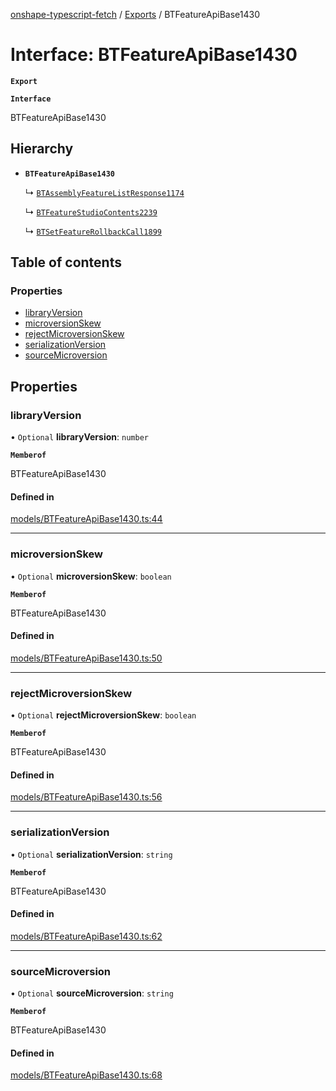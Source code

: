 [onshape-typescript-fetch](../README.md) / [Exports](../modules.md) / BTFeatureApiBase1430

# Interface: BTFeatureApiBase1430

**`Export`**

**`Interface`**

BTFeatureApiBase1430

## Hierarchy

- **`BTFeatureApiBase1430`**

  ↳ [`BTAssemblyFeatureListResponse1174`](BTAssemblyFeatureListResponse1174.md)

  ↳ [`BTFeatureStudioContents2239`](BTFeatureStudioContents2239.md)

  ↳ [`BTSetFeatureRollbackCall1899`](BTSetFeatureRollbackCall1899.md)

## Table of contents

### Properties

- [libraryVersion](BTFeatureApiBase1430.md#libraryversion)
- [microversionSkew](BTFeatureApiBase1430.md#microversionskew)
- [rejectMicroversionSkew](BTFeatureApiBase1430.md#rejectmicroversionskew)
- [serializationVersion](BTFeatureApiBase1430.md#serializationversion)
- [sourceMicroversion](BTFeatureApiBase1430.md#sourcemicroversion)

## Properties

### libraryVersion

• `Optional` **libraryVersion**: `number`

**`Memberof`**

BTFeatureApiBase1430

#### Defined in

[models/BTFeatureApiBase1430.ts:44](https://github.com/toebes/onshape-typescript-fetch/blob/3e11ae1/models/BTFeatureApiBase1430.ts#L44)

___

### microversionSkew

• `Optional` **microversionSkew**: `boolean`

**`Memberof`**

BTFeatureApiBase1430

#### Defined in

[models/BTFeatureApiBase1430.ts:50](https://github.com/toebes/onshape-typescript-fetch/blob/3e11ae1/models/BTFeatureApiBase1430.ts#L50)

___

### rejectMicroversionSkew

• `Optional` **rejectMicroversionSkew**: `boolean`

**`Memberof`**

BTFeatureApiBase1430

#### Defined in

[models/BTFeatureApiBase1430.ts:56](https://github.com/toebes/onshape-typescript-fetch/blob/3e11ae1/models/BTFeatureApiBase1430.ts#L56)

___

### serializationVersion

• `Optional` **serializationVersion**: `string`

**`Memberof`**

BTFeatureApiBase1430

#### Defined in

[models/BTFeatureApiBase1430.ts:62](https://github.com/toebes/onshape-typescript-fetch/blob/3e11ae1/models/BTFeatureApiBase1430.ts#L62)

___

### sourceMicroversion

• `Optional` **sourceMicroversion**: `string`

**`Memberof`**

BTFeatureApiBase1430

#### Defined in

[models/BTFeatureApiBase1430.ts:68](https://github.com/toebes/onshape-typescript-fetch/blob/3e11ae1/models/BTFeatureApiBase1430.ts#L68)
